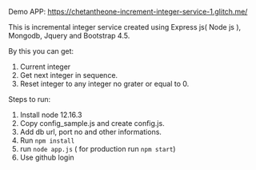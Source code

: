 Demo APP: https://chetantheone-increment-integer-service-1.glitch.me/

This is incremental integer service created using Express js( Node js ), Mongodb, Jquery and Bootstrap 4.5.

By this you can get:
1. Current integer
2. Get next integer in sequence.
3. Reset integer to any integer no grater or equal to 0.

Steps to run:
1. Install node 12.16.3
2. Copy config_sample.js and create config.js.
3. Add db url, port no and other informations.
3. Run `npm install`
4. run `node app.js` ( for production run `npm start`)
5. Use github login
